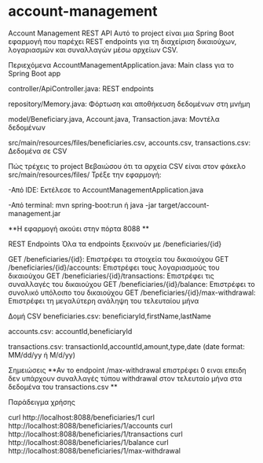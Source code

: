 # account-management
Account Management REST API
Αυτό το project είναι μια Spring Boot εφαρμογή που παρέχει REST endpoints για τη διαχείριση δικαιούχων, λογαριασμών και συναλλαγών μέσω αρχείων CSV.

Περιεχόμενα
AccountManagementApplication.java: Main class για το Spring Boot app

controller/ApiController.java: REST endpoints

repository/Memory.java: Φόρτωση και αποθήκευση δεδομένων στη μνήμη

model/Beneficiary.java, Account.java, Transaction.java: Μοντέλα δεδομένων

src/main/resources/files/beneficiaries.csv, accounts.csv, transactions.csv: Δεδομένα σε CSV

Πώς τρέχεις το project
Βεβαιώσου ότι τα αρχεία CSV είναι στον φάκελο src/main/resources/files/
Τρέξε την εφαρμογή:

-Από IDE: Εκτέλεσε το AccountManagementApplication.java

-Από terminal: mvn spring-boot:run ή java -jar target/account-management.jar

**Η εφαρμογή ακούει στην πόρτα 8088 **

REST Endpoints
Όλα τα endpoints ξεκινούν με /beneficiaries/{id}

GET /beneficiaries/{id}: Επιστρέφει τα στοιχεία του δικαιούχου
GET /beneficiaries/{id}/accounts: Επιστρέφει τους λογαριασμούς του δικαιούχου
GET /beneficiaries/{id}/transactions: Επιστρέφει τις συναλλαγές του δικαιούχου
GET /beneficiaries/{id}/balance: Επιστρέφει το συνολικό υπόλοιπο του δικαιούχου
GET /beneficiaries/{id}/max-withdrawal: Επιστρέφει τη μεγαλύτερη ανάληψη του τελευταίου μήνα

Δομή CSV
beneficiaries.csv: beneficiaryId,firstName,lastName

accounts.csv: accountId,beneficiaryId

transactions.csv: transactionId,accountId,amount,type,date (date format: MM/dd/yy ή M/d/yy)

Σημειώσεις
**Αν το endpoint /max-withdrawal επιστρέφει 0 ειναι επειδη δεν υπάρχουν συναλλαγές τύπου withdrawal στον τελευταίο μήνα στα δεδομένα του transactions.csv
**


Παράδειγμα χρήσης 

curl http://localhost:8088/beneficiaries/1
curl http://localhost:8088/beneficiaries/1/accounts
curl http://localhost:8088/beneficiaries/1/transactions
curl http://localhost:8088/beneficiaries/1/balance
curl http://localhost:8088/beneficiaries/1/max-withdrawal
